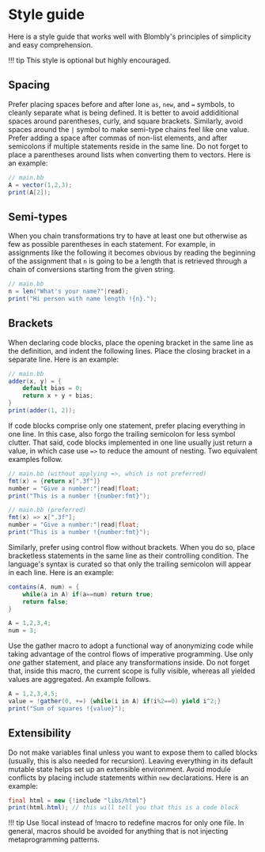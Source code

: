 # Style guide

Here is a style guide that works well with Blombly's principles 
of simplicity and easy comprehension. 

!!! tip
    This style is optional but highly encouraged.


## Spacing

Prefer placing spaces before and after lone `as`, `new`, and `=` symbols, to
cleanly separate what is being defined. It is better to avoid 
addiditional spaces around parentheses, curly, and square brackets.
Similarly, avoid spaces around the `|` symbol to make semi-type
chains feel like one value. Prefer adding a space after commas
of non-list elements, and after semicolons if multiple statements 
reside in the same line.
Do not forget to place a parentheses around lists when converting
them to vectors. Here is an example:

```java
// main.bb
A = vector(1,2,3);
print(A[2]);
```

## Semi-types

When you chain transformations try to have at least one but otherwise 
as few as possible parentheses in each statement. For example, in assignments
like the following it becomes obvious by reading the beginning of the assignment
that `n` is going to be a length that is retrieved through a chain of conversions
starting from the given string.

```java
// main.bb
n = len("What's your name?"|read);
print("Hi person with name length !{n}.");
```

## Brackets

When declaring code blocks, place the opening bracket in the same
line as the definition, and indent the following lines. Place the 
closing bracket in a separate line. Here is an example:

```java
// main.bb
adder(x, y) = {
    default bias = 0;
    return x + y + bias;
}
print(adder(1, 2));
```

If code blocks comprise only one statement, prefer
placing everything in one line. In this case, also forgo the
trailing semicolon for less symbol clutter.
That said, code blocks implemented in one line usually
just return a value, in which case use 
`=>` to reduce the amount of nesting.
Two equivalent examples follow.

```java
// main.bb (without applying =>, which is not preferred)
fmt(x) = {return x[".3f"]}
number = "Give a number:"|read|float;
print("This is a number !{number:fmt}");
```

```java
// main.bb (preferred)
fmt(x) => x[".3f"];
number = "Give a number:"|read|float;
print("This is a number !{number:fmt}");
```

Similarly, prefer using control flow without brackets. When you do
so, place bracketless statements in the same line as their
controlling condition. The language's syntax is curated so
that only the trailing semicolon will appear in each line.
Here is an example:


```java
contains(A, num) = {
    while(a in A) if(a==num) return true;
    return false;
}

A = 1,2,3,4;
num = 3;
```

Use the gather macro to adopt a functional way of anonymizing code
while taking advantage of the control flows of imperative programming.
Use only *one* gather statement, and place any transformations inside.
Do not forget that, inside this macro, the current scope is fully visible,
whereas all yielded values are aggregated. An example follows.


```java
A = 1,2,3,4,5;
value = !gather(0, +=) {while(i in A) if(i%2==0) yield i^2;}
print("Sum of squares !{value}");
```


## Extensibility

Do not make variables final unless you want to expose
them to called blocks (usually, this is also needed
for recursion). Leaving everything in its default mutable
state helps set up an extensible environment.
Avoid module conflicts by placing include statements
within `new` declarations. Here is an example:

```java
final html = new {!include "libs/html"}
print(html.html); // this will tell you that this is a code block
```

!!! tip
    Use !local instead of !macro to redefine macros for
    only one file. In general, macros should be avoided
    for anything that is not injecting metaprogramming patterns.


